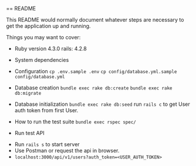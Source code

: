 == README

This README would normally document whatever steps are necessary to get the
application up and running.

Things you may want to cover:

* Ruby version
4.3.0
rails: 4.2.8
* System dependencies

* Configuration
`cp .env.sample .env`
`cp config/database.yml.sample config/database.yml`
* Database creation
`bundle exec rake db:create`
`bundle exec rake db:migrate`
* Database initialization
`bundle exec rake db:seed`
run `rails c` to get User auth token from first User.
* How to run the test suite
`bundle exec rspec spec/`
* Run test API
- Run `rails s` to start server
- Use Postman or request the api in browser.
- `localhost:3000/api/v1/users?auth_token=<USER_AUTH_TOKEN>`
